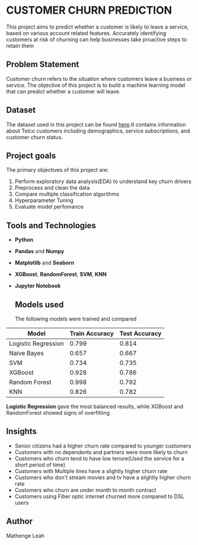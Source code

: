 # **CUSTOMER CHURN PREDICTION**
This project aims to predict whether a customer is likely to leave a service, based on various account related features. Accurately identifying customers at risk of churning can help businesses take proactive steps to retain them

## Problem Statement
Customer churn refers to the situation where customers leave a business or service.
The objective of this project is to build a machine learning model that can predict whether a customer will leave.

## Dataset
The dataset used in this project can be found [here](https://www.kaggle.com/datasets/blastchar/telco-customer-churn).It contains information about Telco customers including demographics, service subscriptions, and customer churn status. 

## Project goals
The primary objectives of this project are:
1. Perform exploratory data analysis(EDA) to understand key churn drivers
2. Preprocess and clean the data
3. Compare multiple classification algorithms
4. Hyperparameter Tuning
5. Evaluate model perfomance

## Tools and Technologies
- **Python**
- **Pandas** and **Numpy**
- **Matplotlib** and **Seaborn**
- **XGBoost**, **RandomForest**, **SVM**, **KNN**
- **Jupyter Notebook**

  ## Models used
  The following models were trained and compared
  
| Model               | Train Accuracy | Test Accuracy |
|--------------------|----------------|---------------|
| Logistic Regression| 0.799          | 0.814         |
| Naive Bayes        | 0.657          | 0.667         |
| SVM                | 0.734          | 0.735         |
| XGBoost            | 0.928          | 0.786         |
| Random Forest      | 0.998          | 0.792         |
| KNN                | 0.826          | 0.782         |

**Logistic Regression** gave the most balanced results, while XGBoost and RandomForest showed signs of overfitting

## Insights
- Senior citizens had a higher churn rate compared to younger customers
- Customers with no dependents and partners were more likely to churn
- Customers who churn tend to have low tenure(Used the service for a short period of time)
- Customers with Multiple lines have a slightly higher churn rate
- Customers who don't stream movies and tv have a slightly higher churn rate
- Customers who churn are under month to month contract
- Customers using Fiber optic internet churned more compared to DSL users

 ## Author
 Mathenge Leah

